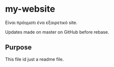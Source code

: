 # my-website

Είναι πράγματι ένα εξαιρετικό site.

Updates made on master on GitHub before rebase.

## Purpose

This file id just a readme file.


